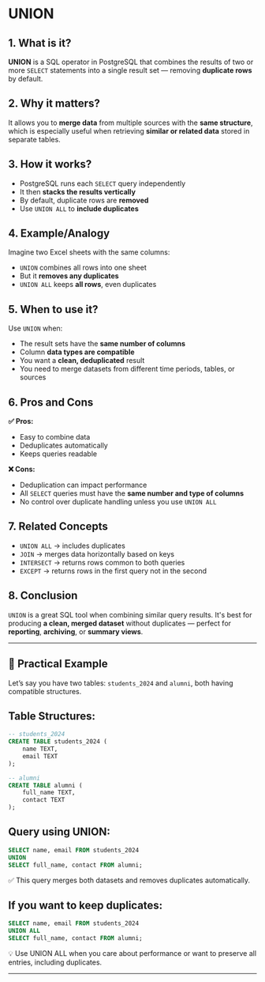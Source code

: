 # UNION 

## 1. What is it?  
**UNION** is a SQL operator in PostgreSQL that combines the results of two or more `SELECT` statements into a single result set — removing **duplicate rows** by default.

## 2. Why it matters?  
It allows you to **merge data** from multiple sources with the **same structure**, which is especially useful when retrieving **similar or related data** stored in separate tables.

## 3. How it works?  
- PostgreSQL runs each `SELECT` query independently  
- It then **stacks the results vertically**  
- By default, duplicate rows are **removed**  
- Use `UNION ALL` to **include duplicates**

## 4. Example/Analogy  
Imagine two Excel sheets with the same columns:  
- `UNION` combines all rows into one sheet  
- But it **removes any duplicates**  
- `UNION ALL` keeps **all rows**, even duplicates

## 5. When to use it?  
Use `UNION` when:  
- The result sets have the **same number of columns**  
- Column **data types are compatible**  
- You want a **clean, deduplicated** result  
- You need to merge datasets from different time periods, tables, or sources

## 6. Pros and Cons  

**✅ Pros:**  
- Easy to combine data  
- Deduplicates automatically  
- Keeps queries readable

**❌ Cons:**  
- Deduplication can impact performance  
- All `SELECT` queries must have the **same number and type of columns**  
- No control over duplicate handling unless you use `UNION ALL`

## 7. Related Concepts  
- `UNION ALL` → includes duplicates  
- `JOIN` → merges data horizontally based on keys  
- `INTERSECT` → returns rows common to both queries  
- `EXCEPT` → returns rows in the first query not in the second

## 8. Conclusion  
`UNION` is a great SQL tool when combining similar query results. It's best for producing **a clean, merged dataset** without duplicates — perfect for **reporting**, **archiving**, or **summary views**.

---

## 🔹 Practical Example 

Let’s say you have two tables: `students_2024` and `alumni`, both having compatible structures.

## Table Structures:
```sql
-- students_2024
CREATE TABLE students_2024 (
    name TEXT,
    email TEXT
);

-- alumni
CREATE TABLE alumni (
    full_name TEXT,
    contact TEXT
);
```
## Query using UNION:

```sql
SELECT name, email FROM students_2024
UNION
SELECT full_name, contact FROM alumni;
```

✅ This query merges both datasets and removes duplicates automatically.

## If you want to keep duplicates:

```sql
SELECT name, email FROM students_2024
UNION ALL
SELECT full_name, contact FROM alumni;
```

💡 Use UNION ALL when you care about performance or want to preserve all entries, including duplicates.

---
